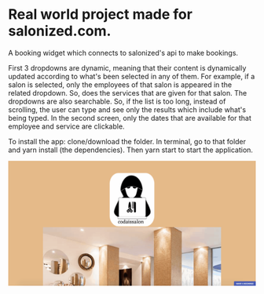 # Real world project made for salonized.com.
A booking widget which connects to salonized's api to make bookings.

First 3 dropdowns are dynamic, meaning that their content is dynamically updated according to what's been selected in any of them.
For example, if a salon is selected, only the employees of that salon is appeared in the related dropdown. So, does the services that are given for that salon. 
The dropdowns are also searchable. So, if the list is too long, instead of scrolling, the user can type and see only the results which include what's being typed.
In the second screen, only the dates that are available for that employee and service are clickable. 

To install the app: clone/download the folder. In terminal, go to that folder and yarn install (the dependencies). Then yarn start to start the application.

<img src="https://github.com/alperkay/booking-widget-salonized/blob/master/2018-08-08%2010.39.02.gif" width="800" />
